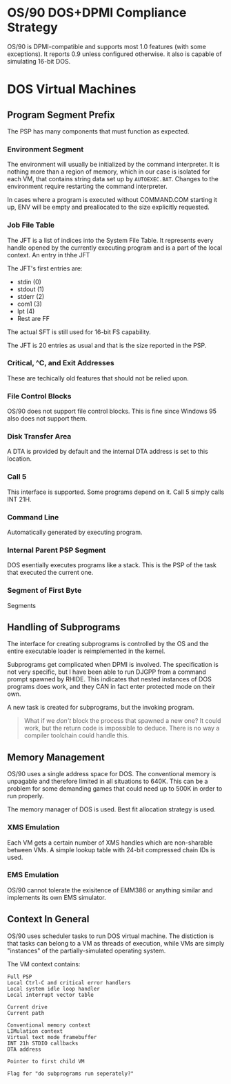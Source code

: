 # OS/90 DOS+DPMI Compliance Strategy

OS/90 is DPMI-compatible and supports most 1.0 features (with some exceptions). It reports 0.9 unless configured otherwise. it also is capable of simulating 16-bit DOS.

# DOS Virtual Machines

## Program Segment Prefix

The PSP has many components that must function as expected.

### Environment Segment

The environment will usually be initialized by the command interpreter. It is nothing more than a region of memory, which in our case is isolated for each VM, that contains string data set up by `AUTOEXEC.BAT`. Changes to the environment require restarting the command interpreter.

In cases where a program is executed without COMMAND.COM starting it up, ENV will be empty and preallocated to the size explicitly requested.

### Job File Table

The JFT is a list of indices into the System File Table. It represents every handle opened by the currently executing program and is a part of the local context.
An entry in thhe JFT

The JFT's first entries are:
- stdin (0)
- stdout (1)
- stderr (2)
- com1 (3)
- lpt (4)
- Rest are FF

The actual SFT is still used for 16-bit FS capability.

The JFT is 20 entries as usual and that is the size reported in the PSP.

### Critical, ^C, and Exit Addresses

These are techically old features that should not be relied upon.

### File Control Blocks

OS/90 does not support file control blocks. This is fine since Windows 95 also does not support them.


### Disk Transfer Area

A DTA is provided by default and the internal DTA address is set to this location.

### Call 5

This interface is supported. Some programs depend on it. Call 5 simply calls INT 21H.

### Command Line

Automatically generated by executing program.

### Internal Parent PSP Segment

DOS esentially executes programs like a stack. This is the PSP of the task that executed the current one.

### Segment of First Byte

Segments

## Handling of Subprograms

The interface for creating subprograms is controlled by the OS and the entire executable loader is reimplemented in the kernel.

Subprograms get complicated when DPMI is involved. The specification is not very specific, but I have been able to run DJGPP from a command prompt spawned by RHIDE. This indicates that nested instances of DOS programs does work, and they CAN in fact enter protected mode on their own.

A new task is created for subprograms, but the invoking program.

> What if we _don't_ block the process that spawned a new one? It could work, but the return code is impossible to deduce. There is no way a compiler toolchain could handle this.

## Memory Management

OS/90 uses a single address space for DOS. The conventional memory is unpagable and therefore limited in all situations to 640K. This can be a problem for some demanding games that could need up to 500K in order to run properly.

The memory manager of DOS is used. Best fit allocation strategy is used.

### XMS Emulation

Each VM gets a certain number of XMS handles which are non-sharable between VMs. A simple lookup table with 24-bit compressed chain IDs is used.

### EMS Emulation

OS/90 cannot tolerate the exisitence of EMM386 or anything similar and implements its own EMS simulator.

## Context In General

OS/90 uses scheduler tasks to run DOS virtual machine. The distiction is that tasks can belong to a VM as threads of execution, while VMs are simply "instances" of the partially-simulated operating system.

The VM context contains:
```
Full PSP
Local Ctrl-C and critical error handlers
Local system idle loop handler
Local interrupt vector table

Current drive
Current path

Conventional memory context
LIMulation context
Virtual text mode framebuffer
INT 21h STDIO callbacks
DTA address

Pointer to first child VM

Flag for "do subprograms run seperately?"

```
